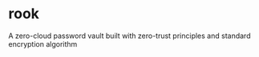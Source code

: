 # rook

A zero-cloud  password vault built with zero-trust principles and standard encryption algorithm

